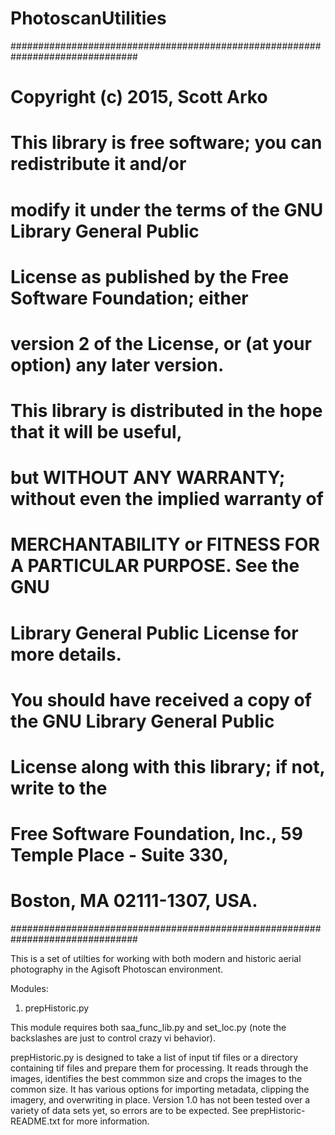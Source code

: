 # PhotoscanUtilities
###############################################################################
# Copyright (c) 2015, Scott Arko 
# 
# This library is free software; you can redistribute it and/or
# modify it under the terms of the GNU Library General Public
# License as published by the Free Software Foundation; either
# version 2 of the License, or (at your option) any later version.
# 
# This library is distributed in the hope that it will be useful,
# but WITHOUT ANY WARRANTY; without even the implied warranty of
# MERCHANTABILITY or FITNESS FOR A PARTICULAR PURPOSE.  See the GNU
# Library General Public License for more details.
# 
# You should have received a copy of the GNU Library General Public
# License along with this library; if not, write to the
# Free Software Foundation, Inc., 59 Temple Place - Suite 330,
# Boston, MA 02111-1307, USA.
###############################################################################


This is a set of utilties for working with both modern and historic aerial photography 
in the Agisoft Photoscan environment.


Modules:

1)  prepHistoric.py 

This module requires both saa\_func\_lib.py and set\_loc.py (note the backslashes are just to control crazy vi behavior).  

prepHistoric.py is designed to take a list of input tif files or a directory containing tif files and prepare them for 
processing.  It reads through the images, identifies the best commmon size and crops the images to the common size.  It 
has various options for importing metadata, clipping the imagery, and overwriting in place.  Version 1.0 has not been tested over a 
variety of data sets yet, so errors are to be expected.  See prepHistoric-README.txt for more information.  






